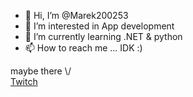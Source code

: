 - 👋 Hi, I’m @Marek200253
- 👀 I’m interested in App development
- 🌱 I’m currently learning .NET & python
- 📫 How to reach me ... IDK :)

maybe there \\/
<br />
[Twitch](https://go.twitch.tv/marasls)

<!---
Marek200253/Marek200253 is a ✨ special ✨ repository because its `README.md` (this file) appears on your GitHub profile.
You can click the Preview link to take a look at your changes.
--->
